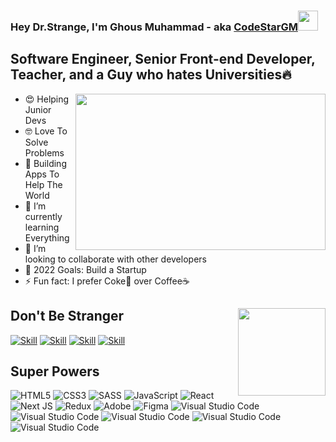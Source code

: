 
### Hey Dr.Strange, I'm Ghous Muhammad - aka [CodeStarGM][website]<img src="https://rahulgrover99.github.io/images/hey.gif" width="32px">

## Software Engineer, Senior Front-end Developer, Teacher, and a Guy who hates Universities🔥
<img style="width:400px; height:250px;" align="right" src="https://i.ibb.co/jVFmgZs/toothless.png"/>

- 😍 Helping Junior Devs
- 🤓 Love To Solve Problems
- 🔭 Building Apps To Help The World
- 🌱 I’m currently learning Everything
- 👯 I’m looking to collaborate with other developers
- 🥅 2022 Goals: Build a Startup
- ⚡ Fun fact: I prefer Coke🥤 over Coffee☕

## Don't Be Stranger<img src="https://storage.googleapis.com/gweb-uniblog-publish-prod/original_images/shake.gif" width='140px' align='right'/>


[![Skill](https://img.shields.io/badge/Twitter-1DA1F2?style=for-the-badge&logo=twitter&logoColor=white)](https://twitter.com/codestar0_0)
[![Skill](https://img.shields.io/badge/Email-ff4d4d?style=for-the-badge&logo=gmail&logoColor=white)](codestargm@gmail.com)
[![Skill](https://img.shields.io/badge/Discord-100000?style=for-the-badge&logo=discord&logoColor=white)](https://github.com/CodeStarGM)
[![Skill](https://img.shields.io/badge/Portfolio-ccff33?style=for-the-badge&logo=google&logoColor=white)][website]

## Super Powers
<img alt="HTML5" src="https://img.shields.io/badge/html5%20-%23E34F26.svg?&style=for-the-badge&logo=html5&logoColor=white"/> <img alt="CSS3" src="https://img.shields.io/badge/css3%20-%231572B6.svg?&style=for-the-badge&logo=css3&logoColor=white"/> <img alt="SASS" src="https://img.shields.io/badge/SASS%20-hotpink.svg?&style=for-the-badge&logo=SASS&logoColor=white"/>  <img alt="JavaScript" src="https://img.shields.io/badge/javascript%20-%23323330.svg?&style=for-the-badge&logo=javascript&logoColor=%23F7DF1E"/> <img alt="React" src="https://img.shields.io/badge/react%20-%2320232a.svg?&style=for-the-badge&logo=react&logoColor=%2361DAFB"/> <img alt="Next JS" src="https://img.shields.io/badge/next%20js%20-%23000000.svg?&style=for-the-badge&logo=next.js&logoColor=white"/> <img alt="Redux" src="https://img.shields.io/badge/redux%20-%23593d88.svg?&style=for-the-badge&logo=redux&logoColor=white"/>  <img alt="Adobe" src="https://img.shields.io/badge/Firebase%20-%23ff9933.svg?&style=for-the-badge&logo=firebase&logoColor=white"/> <img alt="Figma" src="https://img.shields.io/badge/figma%20-%23F24E1E.svg?&style=for-the-badge&logo=figma&logoColor=white"/> 
<img alt="Visual Studio Code" src="https://img.shields.io/badge/Tailwindcss-00bfff.svg?&style=for-the-badge&logo=tailwindcss&logoColor=white"/>
<img alt="Visual Studio Code" src="https://img.shields.io/badge/Bootstrap-6600cc.svg?&style=for-the-badge&logo=bootstrap&logoColor=white"/>
<img alt="Visual Studio Code" src="https://img.shields.io/badge/Python-ffff4d.svg?&style=for-the-badge&logo=python&logoColor="/>
<img alt="Visual Studio Code" src="https://img.shields.io/badge/Django-00cc44.svg?&style=for-the-badge&logo=django&logoColor="/> <img alt="Visual Studio Code" src="https://img.shields.io/badge/Visual%20Studio-0078d7.svg?&style=for-the-badge&logo=visual-studio-code&logoColor=white"/>








[website]: https://github.com/CodeStarGM

